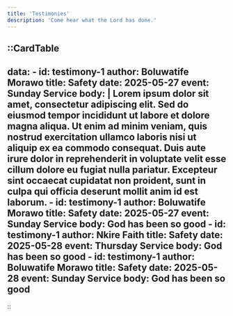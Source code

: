 ```yaml
---
title: 'Testimonies'
description: 'Come hear what the Lord has done.'
---
```


::CardTable
---
data:
    - id: testimony-1
      author: Boluwatife Morawo
      title: Safety
      date: 2025-05-27
      event: Sunday Service
      body: |
        Lorem ipsum dolor sit amet, consectetur adipiscing elit. Sed do eiusmod tempor incididunt ut labore et dolore magna aliqua.
        Ut enim ad minim veniam, quis nostrud exercitation ullamco laboris nisi ut aliquip ex ea commodo consequat. Duis aute irure
        dolor in reprehenderit in voluptate velit esse cillum dolore eu
        fugiat nulla pariatur. Excepteur sint occaecat cupidatat non proident, sunt in culpa qui officia deserunt mollit anim id est laborum.
    - id: testimony-1
      author: Boluwatife Morawo
      title: Safety
      date: 2025-05-27
      event: Sunday Service
      body:
        God has been so good
    - id: testimony-1
      author: Nkire Faith
      title: Safety
      date: 2025-05-28
      event: Thursday Service
      body:
        God has been so good
    - id: testimony-1
      author: Boluwatife Morawo
      title: Safety
      date: 2025-05-28
      event: Sunday Service
      body:
        God has been so good
---
::